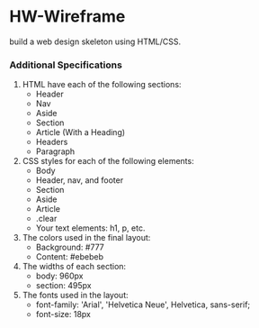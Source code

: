 # HW-Wireframe

build a web design skeleton using HTML/CSS.

### Additional Specifications

1. HTML have each of the following sections: 
   * Header
   * Nav
   * Aside
   * Section
   * Article (With a Heading)
   * Headers
   * Paragraph
2. CSS styles for each of the following elements:
   * Body
   * Header, nav, and footer
   * Section
   * Aside
   * Article
   * .clear
   * Your text elements: h1, p, etc.
3. The colors used in the final layout:
   * Background: #777
   * Content: #ebebeb
4. The widths of each section:
   * body: 960px
   * section: 495px
5. The fonts used in the layout:
   * font-family: 'Arial', 'Helvetica Neue', Helvetica, sans-serif;
   * font-size: 18px

